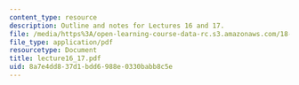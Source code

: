 ```yaml
---
content_type: resource
description: Outline and notes for Lectures 16 and 17.
file: /media/https%3A/open-learning-course-data-rc.s3.amazonaws.com/18-965-geometry-of-manifolds-fall-2004/8a7e4dd837d1bdd6988e0330babb8c5e_lecture16_17.pdf
file_type: application/pdf
resourcetype: Document
title: lecture16_17.pdf
uid: 8a7e4dd8-37d1-bdd6-988e-0330babb8c5e
---
```

